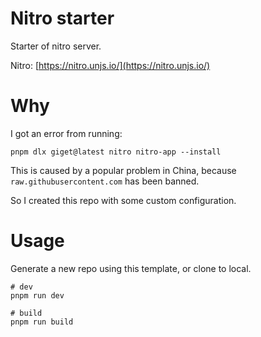 # Nitro starter
Starter of nitro server.

Nitro: [https://nitro.unjs.io/](https://nitro.unjs.io/)

# Why
I got an error from running: 
```shell
pnpm dlx giget@latest nitro nitro-app --install
```

This is caused by a popular problem in China, because `raw.githubusercontent.com` has been banned.

So I created this repo with some custom configuration.

# Usage
Generate a new repo using this template, or clone to local.

```shell
# dev
pnpm run dev

# build
pnpm run build
```